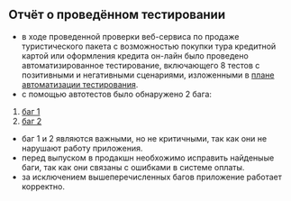 ## Отчёт о проведённом тестировании
* в ходе проведенной проверки веб-сервиса по продаже туристического пакета с возможностью покупки тура кредитной картой или оформления кредита он-лайн было проведено автоматизированное тестирование, включающего 8 тестов с позитивными и негативными сценариями,
изложенными в [плане автоматизации тестирования](Plan.md).
* с помощью автотестов было обнаружено 2 бага:
1. [баг 1](https://github.com/OlgaNikulina/Diploma-Nikulina/issues/4#issue-664691758)
2. [баг 2](https://github.com/OlgaNikulina/Diploma-Nikulina/issues/5#issuecomment-663383562)
*  баг 1 и 2 являются важными, но не критичными, так как они не нарушают работу приложения.
* перед выпуском в продакшн необхожимо исправить найденыые баги, так как они связаны с ошибками в системе оплаты.
* за исключением вышеперечисленных багов приложение работает корректно.



